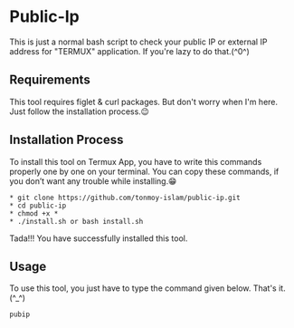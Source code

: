 # Public-Ip

This is just a normal bash script to check your public IP or external IP address for "TERMUX" application. If you're lazy to do that.(^0^)

## Requirements

This tool requires figlet & curl packages. But don't worry when I'm here. 
Just follow the installation process.😉

## Installation Process

To install this tool on Termux App, you have to write this commands properly one by one on your terminal.
You can copy these commands, if you don’t want any trouble while installing.😁
```
* git clone https://github.com/tonmoy-islam/public-ip.git
* cd public-ip
* chmod +x *
* ./install.sh or bash install.sh

```
Tada!!! You have successfully installed this tool.

## Usage

To use this tool, you just have to type the command given below. That's it.(^_^) 
```
pubip

```
